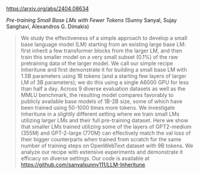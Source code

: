 https://arxiv.org/abs/2404.08634

*Pre-training Small Base LMs with Fewer Tokens* (Sunny Sanyal, Sujay Sanghavi, Alexandros G. Dimakis)

> We study the effectiveness of a simple approach to develop a small base language model (LM) starting from an existing large base LM: first inherit a few transformer blocks from the larger LM, and then train this smaller model on a very small subset (0.1\%) of the raw pretraining data of the larger model. We call our simple recipe Inheritune and first demonstrate it for building a small base LM with 1.5B parameters using 1B tokens (and a starting few layers of larger LM of 3B parameters); we do this using a single A6000 GPU for less than half a day. Across 9 diverse evaluation datasets as well as the MMLU benchmark, the resulting model compares favorably to publicly available base models of 1B-2B size, some of which have been trained using 50-1000 times more tokens. We investigate Inheritune in a slightly different setting where we train small LMs utilizing larger LMs and their full pre-training dataset. Here we show that smaller LMs trained utilizing some of the layers of GPT2-medium (355M) and GPT-2-large (770M) can effectively match the val loss of their bigger counterparts when trained from scratch for the same number of training steps on OpenWebText dataset with 9B tokens. We analyze our recipe with extensive experiments and demonstrate it efficacy on diverse settings. Our code is available at https://github.com/sanyalsunny111/LLM-Inheritune.

